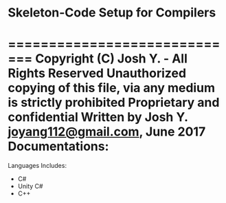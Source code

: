 # Skeleton-Code Setup for Compilers
=============================
Copyright (C) Josh Y. - All Rights Reserved
Unauthorized copying of this file, via any medium is strictly prohibited 
Proprietary and confidential
Written by Josh Y. <joyang112@gmail.com>, June 2017
Documentations:
=============================
Languages Includes:
* C#
* Unity C# 
* C++
